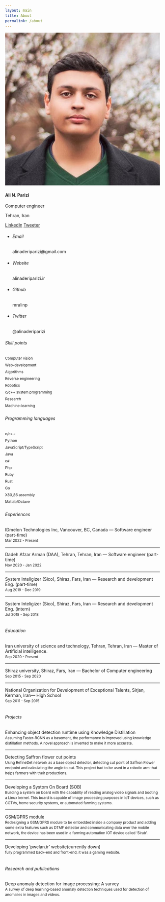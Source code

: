 ```yaml
---
layout: main
title: About
permalink: /about
---
```


<div class="container">
    <div class="main-body">
        <div class="row gutters-sm">
            <div class="col-md-4 mb-3">
                <!-- Profile -->
                <div class="card">
                    <div class="card-body">
                        <div class="d-flex flex-column align-items-center text-center">
                            <img src="/assets/images/me.jpg" alt="Admin" class="about-me-img img-thumbnail rounded"/>
                            <div class="mt-3">
                                <h4>Ali N. Parizi</h4>
                                <p class="text-secondary mb-1">Computer engineer</p>
                                <p class="text-muted font-size-sm">Tehran, Iran</p>
                                <a class="btn btn-outline-primary" href="https://www.linkedin.com/in/ali-naderi-parizi-5a0a74107/"><i class="fa fa-linkedin"></i> LinkedIn</a>
                                <a class="btn btn-outline-primary" href="https://twitter.com/alinaderiparizi"><i class="fa fa-twitter"></i> Tweeter</a>
                            </div>
                        </div>
                    </div>
                </div>
                <!-- End profile -->
                <!-- Social media -->
                <div class="card mt-3">
                    <ul class="list-group list-group-flush">
                        <li class="list-group-item d-flex justify-content-between align-items-center flex-wrap">
                        <h6 class="mb-0"><i class="fa fa-at"></i> Email</h6>
                        <span class="text-secondary">alinaderiparizi@gmail.com</span>
                        </li>
                        <li class="list-group-item d-flex justify-content-between align-items-center flex-wrap">
                        <h6 class="mb-0"><i class="fas fa-globe"></i> Website</h6>
                        <span class="text-secondary">alinaderiparizi.ir</span>
                        </li>
                        <li class="list-group-item d-flex justify-content-between align-items-center flex-wrap">
                        <h6 class="mb-0"><i class="fab fa-github"></i> Github</h6>
                        <span class="text-secondary">mralinp</span>
                        </li>
                        <li class="list-group-item d-flex justify-content-between align-items-center flex-wrap">
                        <h6 class="mb-0"><i class="fab fa-twitter"></i> Twitter</h6>
                        <span class="text-secondary">@alinaderiparizi</span>
                        </li>
                    </ul>
                </div>
                <!-- End social media -->
                <!-- Skill levels -->
                <div class="card mt-3">
                    <div class="card-body">
                        <h6 class="d-flex align-items-center mb-3"><i class="material-icons text-info mr-2">Skill points</i></h6>
                        <small>Computer vision <i class="fas fa-star"></i></small>
                        <div class="progress mb-3" style="height: 5px">
                        <div class="progress-bar bg-primary" role="progressbar" style="width: 50%" aria-valuenow="50" aria-valuemin="0" aria-valuemax="100"></div>
                        </div>
                        <small>Web-development</small>
                        <div class="progress mb-3" style="height: 5px">
                        <div class="progress-bar bg-primary" role="progressbar" style="width: 70%" aria-valuenow="50" aria-valuemin="0" aria-valuemax="100"></div>
                        </div>
                        <small>Algorithms</small>
                        <div class="progress mb-3" style="height: 5px">
                        <div class="progress-bar bg-primary" role="progressbar" style="width: 65%" aria-valuenow="50" aria-valuemin="0" aria-valuemax="100"></div>
                        </div>
                        <small>Reverse engineering <i class="fas fa-star"></i></small>
                        <div class="progress mb-3" style="height: 5px">
                        <div class="progress-bar bg-primary" role="progressbar" style="width: 40%" aria-valuenow="50" aria-valuemin="0" aria-valuemax="100"></div>
                        </div>
                        <small>Robotics <i class="fas fa-star"></i></small>
                        <div class="progress mb-3" style="height: 5px">
                        <div class="progress-bar bg-primary" role="progressbar" style="width: 50%" aria-valuenow="50" aria-valuemin="0" aria-valuemax="100"></div>
                        </div>
                        <small>c/c++ system programming <i class="fas fa-star"></i></small>
                        <div class="progress mb-3" style="height: 5px">
                        <div class="progress-bar bg-primary" role="progressbar" style="width: 70%" aria-valuenow="50" aria-valuemin="0" aria-valuemax="100"></div>
                        </div>
                        <small>Research</small>
                        <div class="progress mb-3" style="height: 5px">
                        <div class="progress-bar bg-primary" role="progressbar" style="width: 50%" aria-valuenow="50" aria-valuemin="0" aria-valuemax="100"></div>
                        </div>
                        <small>Machine-learning</small>
                        <div class="progress mb-3" style="height: 5px">
                        <div class="progress-bar bg-primary" role="progressbar" style="width: 50%" aria-valuenow="50" aria-valuemin="0" aria-valuemax="100"></div>
                        </div>
                    </div>
                </div>
                <!-- End skill level -->
                <!-- Programming languages -->
                <div class="card mt-3">
                    <div class="card-body">
                        <h6 class="d-flex align-items-center mb-3"><i class="material-icons text-info mr-2">Programming languages</i></h6>
                        <small>c/c++<i class="fas fa-star"></i></small>
                        <div class="progress mb-3" style="height: 5px">
                            <div class="progress-bar bg-primary" role="progressbar" style="width: 70%" aria-valuenow="50" aria-valuemin="0" aria-valuemax="100"></div>
                        </div>
                        <small>Python <i class="fas fa-star"></i></small>
                        <div class="progress mb-3" style="height: 5px">
                            <div class="progress-bar bg-primary" role="progressbar" style="width: 90%" aria-valuenow="50" aria-valuemin="0" aria-valuemax="100"></div>
                        </div>
                        <small>JavaScript/TypeScript <i class="fas fa-star"></i></small>
                        <div class="progress mb-3" style="height: 5px">
                            <div class="progress-bar bg-primary" role="progressbar" style="width: 75%" aria-valuenow="50" aria-valuemin="0" aria-valuemax="100"></div>
                        </div>
                        <small>Java</small>
                        <div class="progress mb-3" style="height: 5px">
                            <div class="progress-bar bg-primary" role="progressbar" style="width: 60%" aria-valuenow="50" aria-valuemin="0" aria-valuemax="100"></div>
                        </div>
                        <small>c#</small>
                        <div class="progress mb-3" style="height: 5px">
                            <div class="progress-bar bg-primary" role="progressbar" style="width: 60%" aria-valuenow="50" aria-valuemin="0" aria-valuemax="100"></div>
                        </div>
                        <small>Php</small>
                        <div class="progress mb-3" style="height: 5px">
                            <div class="progress-bar bg-primary" role="progressbar" style="width: 70%" aria-valuenow="50" aria-valuemin="0" aria-valuemax="100"></div>
                        </div>
                        <small>Ruby</small>
                        <div class="progress mb-3" style="height: 5px">
                            <div class="progress-bar bg-primary" role="progressbar" style="width: 30%" aria-valuenow="50" aria-valuemin="0" aria-valuemax="100"></div>
                        </div>
                        <small>Rust</small>
                        <div class="progress mb-3" style="height: 5px">
                            <div class="progress-bar bg-primary" role="progressbar" style="width: 40%" aria-valuenow="50" aria-valuemin="0" aria-valuemax="100"></div>
                        </div>
                        <small>Go</small>
                        <div class="progress mb-3" style="height: 5px">
                            <div class="progress-bar bg-primary" role="progressbar" style="width: 40%" aria-valuenow="50" aria-valuemin="0" aria-valuemax="100"></div>
                        </div>
                        <small>X80_86 assembly</small>
                        <div class="progress mb-3" style="height: 5px">
                            <div class="progress-bar bg-primary" role="progressbar" style="width: 30%" aria-valuenow="50" aria-valuemin="0" aria-valuemax="100"></div>
                        </div>
                        <small>Matlab/Octave</small>
                        <div class="progress mb-3" style="height: 5px">
                            <div class="progress-bar bg-primary" role="progressbar" style="width: 50%" aria-valuenow="50" aria-valuemin="0" aria-valuemax="100"></div>
                        </div>
                    </div>
                </div>
                <!-- End of programming languages -->
            </div>
            <div class="col-md-8">
                <!-- Experiences -->
                <div class="card md-3">
                    <div class="card-body">
                        <h6 class="d-flex align-items-center mb-3"><i class="material-icons text-info mr-2">Experiences</i></h6>
                        <div class="col text-secondary">
                            IDmelon Technologies Inc, Vancouver, BC, Canada — Software engineer (part-time)
                            <br>
                            <small>Mar 2022 - Present</small>
                            <br>
                        </div>
                        <hr>
                        <div class="col text-secondary">
                            Dadeh Afzar Arman (DAA), Tehran, Tehran, Iran — Software engineer (part-time)
                            <br>
                            <small>Nov 2020 - Jan 2022</small>
                            <br>
                        </div>
                        <hr>
                        <div class="col text-secondary">
                            System Inteligizer (Sico), Shiraz, Fars, Iran — Research and development Eng. (part-time)
                            <br>
                            <small>Aug 2019 - Dec 2019</small>
                            <br>
                        </div>
                        <hr>
                        <div class="col text-secondary">
                            System Inteligizer (Sico), Shiraz, Fars, Iran — Research and development Eng. (intern)
                            <br>
                            <small>Jul 2018 - Sep 2018</small>
                            <br>
                        </div>
                    </div>
                </div>
                <!-- End experiences -->
                <br>
                <!-- Education -->
                <div class="card md-3">
                    <div class="card-body">
                        <h6 class="d-flex align-items-center mb-3"><i class="material-icons text-info mr-2">Education</i></h6>
                        <div class="col text-secondary">
                            Iran university of science and technology, Tehran, Tehran, Iran — Master of Artificial intelligence.
                            <br>
                            <small>Sep 2020 - Present</small>
                            <br>
                        </div>
                        <hr>
                        <div class="col text-secondary">
                            Shiraz university, Shiraz, Fars, Iran — Bachelor of Computer engineering
                            <br>
                            <small>Sep 2015 - Sep 2020</small>
                            <br>
                        </div>
                        <hr>
                        <div class="col text-secondary">
                            National Organization for Development of Exceptional Talents, Sirjan, Kerman, Iran— High School
                            <br>
                            <small>Sep 2011 - Sep 2015</small>
                            <br>
                        </div>
                    </div>
                </div>
                <!-- End education -->
                <br>
                <!-- Projects -->
                <div class="card md-3">
                    <div class="card-body">
                        <h6 class="d-flex align-items-center mb-3"><i class="material-icons text-info mr-2">Projects</i></h6>
                        <div class="col text-secondary">
                            Enhancing object detection runtime using Knowledge Distillation 
                            <br>
                            <small>Assuming Faster-RCNN as a basement, the performance is improved using knowledge distillation methods. A novel approach is invented to make it more accurate.
                            </small>
                            <br>
                        </div>
                        <hr>
                        <div class="col text-secondary">
                            Detecting Saffron flower cut points
                            <br>
                            <small>Using RefineDet network as a base object detector, detecting cut point of Saffron Flower endpoint and calculating the angle to cut. This project had to be used in a robotic arm that helps farmers with their productions.
                            </small>
                            <br>
                        </div>
                        <hr>
                        <div class="col text-secondary">
                            Developing a Systom On Board (SOB)                            
                            <br>
                            <small>Building a system on board with the capability of reading analog video signals and booting a Linux kernel. This board is capable of image processing purposes in IoT devices, such as CCTVs, home security systems, or automated farming systems.</small>
                            <br>
                        </div>
                        <hr>
                        <div class="col text-secondary">
                            GSM/GPRS module                            
                            <br>
                            <small>Redesigning a GSM/GPRS module to be embedded inside a company product and adding some extra features such as DTMF detector and communicating data over the mobile network, the device has been used in a farming automation IOT device called ‘Sirab’.</small>
                            <br>
                        </div>
                        <hr>
                        <div class="col text-secondary">
                            Developing ‘pwclan.ir’ website(currently down)                            
                            <br>
                            <small>fully programmed back-end and front-end, it was a gaming website.</small>
                            <br>
                        </div>
                    </div>
                </div>
                <!-- End projects -->
                <br>
                <!-- Research and publications -->
                 <div class="card md-3">
                    <div class="card-body">
                        <h6 class="d-flex align-items-center mb-3"><i class="material-icons text-info mr-2">Research and publications</i></h6>
                        <div class="col text-secondary">
                            Deep anomaly detection for image processing: A survey
                            <br>
                            <small>A survey of deep learning-based anomaly detection techniques used for detection of anomalies in images and videos.
                            </small>
                            <br>
                        </div>
                    </div>
                </div>
                <!-- End research and publications -->
            </div>
        </div>
    </div>
</div>
